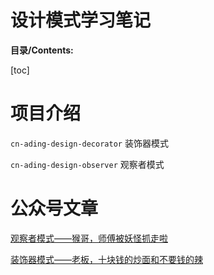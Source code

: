 # 设计模式学习笔记

**目录/Contents:**

[toc]

# 项目介绍

`cn-ading-design-decorator`  装饰器模式

`cn-ading-design-observer`  观察者模式



# 公众号文章

[观察者模式——猴哥，师傅被妖怪抓走啦 ](https://mp.weixin.qq.com/s?__biz=MzkyNzI2NDI3MQ==&mid=2247483667&idx=1&sn=010f89d20d7a105eb36a4bd19428edde&chksm=c22bfa73f55c736555cf57f19d974b945627cd128d0ddcfd3e257b3a2c8a1751e17f9e7ea299&token=1166090990&lang=zh_CN#rd)

[装饰器模式——老板，十块钱的炒面和不要钱的辣 ](https://mp.weixin.qq.com/s?__biz=MzkyNzI2NDI3MQ==&mid=2247483714&idx=2&sn=6f3e8f8f2e0fe3359056a15d5e6544fc&chksm=c22bfa22f55c7334bd3a4b1500e1f5601982e91feaf00b713093bf8417007d31d95cd26599a2#rd)